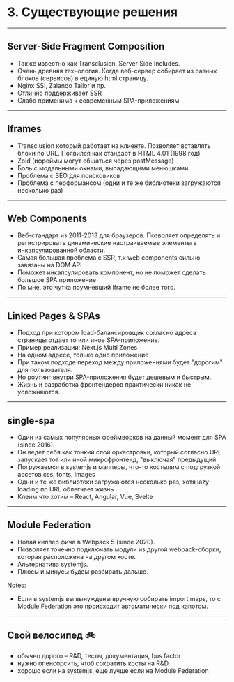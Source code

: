 # 3. Существующие решения

-----

## Server-Side Fragment Composition <!-- .element: class="orange" -->

- Также известно как Transclusion, Server Side Includes. <!-- .element: class="fragment" -->
- Очень древняя технология. Когда веб-сервер собирает из разных блоков (сервисов) в единую html страницу.  <!-- .element: class="fragment" -->
- Nginx SSI, Zalando Tailor и пр. <!-- .element: class="fragment" -->
- Отлично поддерживает SSR <!-- .element: class="fragment green" -->
- Слабо применима к современным SPA-приложениям <!-- .element: class="fragment red" -->

-----

## Iframes <!-- .element: class="orange" -->

- Transclusion который работает на клиенте. Позволяет вставлять блоки по URL. Появился как стандарт в HTML 4.01 (1998 год) <!-- .element: class="fragment" -->
- Zoid (ифреймы могут общаться через postMessage) <!-- .element: class="fragment" -->
- Боль с модальными окнами, выпадающими менюшками <!-- .element: class="fragment red" -->
- Проблема с SEO для поисковиков <!-- .element: class="fragment red" -->
- Проблема с перформансом (одни и те же библиотеки загружаются несколько раз) <!-- .element: class="fragment red" -->

-----

## Web Components <!-- .element: class="orange" -->

- Веб-стандарт из 2011-2013 для браузеров. Позволяет определять и регистрировать динамические настраиваемые элементы в инкапсулированной области. <!-- .element: class="fragment" -->
- Самая большая проблема с SSR, т.к web components сильно завязаны на DOM API <!-- .element: class="fragment red" -->
- Поможет инкапсулировать компонент, но не поможет сделать большое SPA приложение <!-- .element: class="fragment red" -->
- По мне, это чутка поумневший iframe не более того. <!-- .element: class="fragment red" -->

-----

## Linked Pages & SPAs <!-- .element: class="orange" -->

- Подход при котором load-балансировщик согласно адреса страницы отдает то или иное SPA-приложение. <!-- .element: class="fragment" -->
- Пример реализации: Next.js Multi Zones <!-- .element: class="fragment" -->
- На одном адресе, только одно приложение <!-- .element: class="fragment red" -->
- При таком подходе переход между приложениями будет "дорогим" для пользователя. <!-- .element: class="fragment red" -->
- Но роутинг внутри SPA-приложения будет дешевым и быстрым. <!-- .element: class="fragment green" -->
- Жизнь и разработка фронтендеров практически никак не усложняются. <!-- .element: class="fragment green" -->

-----

## single-spa <!-- .element: class="orange" -->

- Один из самых популярных фреймворков на данный момент для SPA (since 2016). <!-- .element: class="fragment" -->
- Он ведет себя как тонкий слой оркестровки, который согласно URL запускает тот или иной микрофронтенд, "выключая" предыдущий. <!-- .element: class="fragment" -->
- Погружаемся в systemjs и мапперы, что-то костылим с подгрузкой ассетов css, fonts, images <!-- .element: class="fragment red" -->
- Одни и те же библиотеки загружаются несколько раз, хотя lazy loading по URL облегчает жизнь <!-- .element: class="fragment red" -->
- Клеим что хотим – React, Angular, Vue, Svelte <!-- .element: class="fragment green" -->

-----

## Module Federation <!-- .element: class="orange" -->

- Новая киллер фича в Webpack 5 (since 2020). <!-- .element: class="fragment" -->
- Позволяет точечно подключать модули из другой webpack-сборки, которая расположена на другом хосте. <!-- .element: class="fragment" -->
- Альтернатива systemjs. <!-- .element: class="fragment" -->
- Плюсы и минусы будем разбирать дальше. <!-- .element: class="fragment" -->

Notes:

- Если в systemjs вы вынуждены вручную собирать import maps, то с Module Federation это происходит автоматически под капотом.

-----

## Свой велосипед 🚲 <!-- .element: class="orange" -->

- обычно дорого – R&D, тесты, документация, bus factor <!-- .element: class="fragment red" -->
- нужно опенсорсить, чтоб сократить косты на R&D <!-- .element: class="fragment" -->
- хорошо если на systemjs, еще лучше если на Module Federation <!-- .element: class="fragment" -->
